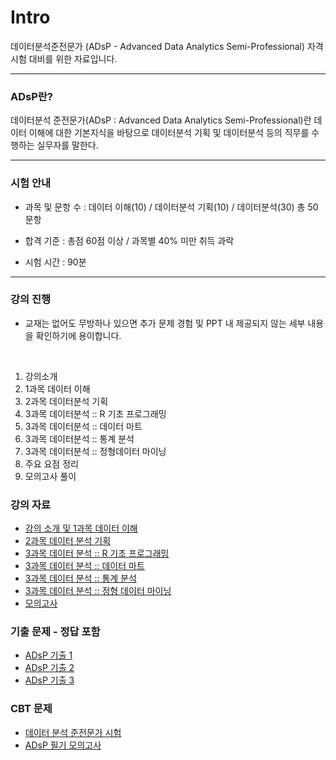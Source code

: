 # Intro

데이터분석준전문가 (ADsP - Advanced Data Analytics Semi-Professional) 자격 시험 대비를 위한 자료입니다.

---

### ADsP란?
데이터분석 준전문가(ADsP : Advanced Data Analytics Semi-Professional)란 데이터 이해에 대한 기본지식을 바탕으로 데이터분석 기획 및 데이터분석 등의 직무를 수행하는 실무자를 말한다.

---

### 시험 안내

- 과목 및 문항 수 : 데이터 이해(10) / 데이터분석 기획(10) / 데이터분석(30) 총 50문항

- 합격 기준 : 총점 60점 이상 / 과목별 40% 미만 취득 과락

- 시험 시간 : 90분

---

### 강의 진행

- 교재는 없어도 무방하나 있으면 추가 문제 경험 및 PPT 내 제공되지 않는 세부 내용을 확인하기에 용이합니다.

<br>

1. 강의소개
2. 1과목 데이터 이해
3. 2과목 데이터분석 기획
4. 3과목 데이터분석 :: R 기초 프로그래밍
5. 3과목 데이터분석 :: 데이터 마트
5. 3과목 데이터분석 :: 통계 분석
6. 3과목 데이터분석 :: 정형데이터 마이닝
7. 주요 요점 정리
8. 모의고사 풀이

### 강의 자료

- [강의 소개 및 1과목 데이터 이해](./ADsP_2025_1.pptx)
- [2과목 데이터 분석 기획](./ADsP_2025_2.pptx)
- [3과목 데이터 분석 :: R 기초 프로그래밍](./ADsP_2025_3_R.pptx)
- [3과목 데이터 분석 :: 데이터 마트](./ADsP_2025_3_DataMart.pptx)
- [3과목 데이터 분석 :: 통계 분석](./ADsP_2025_3_Statistics.pptx)
- [3과목 데이터 분석 :: 정형 데이터 마이닝](./ADsP_2025_3_Structured.pptx)
- [모의고사](./ADsP_2025_test.pptx)

### 기출 문제 - 정답 포함

- [ADsP 기출 1](./ADsP_test_1.pdf)
- [ADsP 기출 2](./ADsP_test_2.pdf)
- [ADsP 기출 3](./ADsP_test_3.pdf)

### CBT 문제

- [데이터 분석 준전문가 시험](https://newbt.kr/%EC%8B%9C%ED%97%98/%EB%8D%B0%EC%9D%B4%ED%84%B0%EB%B6%84%EC%84%9D%20%EC%A4%80%EC%A0%84%EB%AC%B8%EA%B0%80)
- [ADsP 필기 모의고사](https://cbt.youngjin.com/exam/index.php?no=80)